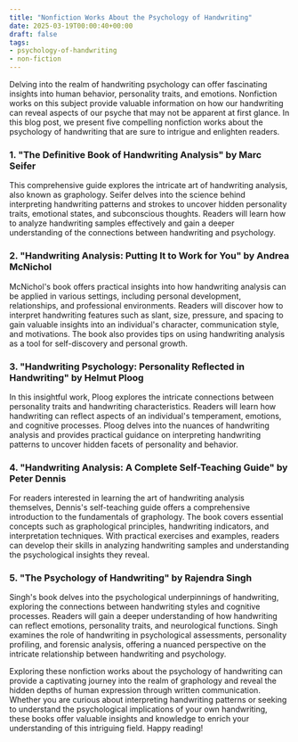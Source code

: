 ```yaml
---
title: "Nonfiction Works About the Psychology of Handwriting"
date: 2025-03-19T00:00:40+00:00
draft: false
tags:
- psychology-of-handwriting
- non-fiction
---
```


Delving into the realm of handwriting psychology can offer fascinating insights into human behavior, personality traits, and emotions. Nonfiction works on this subject provide valuable information on how our handwriting can reveal aspects of our psyche that may not be apparent at first glance. In this blog post, we present five compelling nonfiction works about the psychology of handwriting that are sure to intrigue and enlighten readers.

### 1. "The Definitive Book of Handwriting Analysis" by Marc Seifer

This comprehensive guide explores the intricate art of handwriting analysis, also known as graphology. Seifer delves into the science behind interpreting handwriting patterns and strokes to uncover hidden personality traits, emotional states, and subconscious thoughts. Readers will learn how to analyze handwriting samples effectively and gain a deeper understanding of the connections between handwriting and psychology.

### 2. "Handwriting Analysis: Putting It to Work for You" by Andrea McNichol

McNichol's book offers practical insights into how handwriting analysis can be applied in various settings, including personal development, relationships, and professional environments. Readers will discover how to interpret handwriting features such as slant, size, pressure, and spacing to gain valuable insights into an individual's character, communication style, and motivations. The book also provides tips on using handwriting analysis as a tool for self-discovery and personal growth.

### 3. "Handwriting Psychology: Personality Reflected in Handwriting" by Helmut Ploog

In this insightful work, Ploog explores the intricate connections between personality traits and handwriting characteristics. Readers will learn how handwriting can reflect aspects of an individual's temperament, emotions, and cognitive processes. Ploog delves into the nuances of handwriting analysis and provides practical guidance on interpreting handwriting patterns to uncover hidden facets of personality and behavior.

### 4. "Handwriting Analysis: A Complete Self-Teaching Guide" by Peter Dennis

For readers interested in learning the art of handwriting analysis themselves, Dennis's self-teaching guide offers a comprehensive introduction to the fundamentals of graphology. The book covers essential concepts such as graphological principles, handwriting indicators, and interpretation techniques. With practical exercises and examples, readers can develop their skills in analyzing handwriting samples and understanding the psychological insights they reveal.

### 5. "The Psychology of Handwriting" by Rajendra Singh

Singh's book delves into the psychological underpinnings of handwriting, exploring the connections between handwriting styles and cognitive processes. Readers will gain a deeper understanding of how handwriting can reflect emotions, personality traits, and neurological functions. Singh examines the role of handwriting in psychological assessments, personality profiling, and forensic analysis, offering a nuanced perspective on the intricate relationship between handwriting and psychology.

Exploring these nonfiction works about the psychology of handwriting can provide a captivating journey into the realm of graphology and reveal the hidden depths of human expression through written communication. Whether you are curious about interpreting handwriting patterns or seeking to understand the psychological implications of your own handwriting, these books offer valuable insights and knowledge to enrich your understanding of this intriguing field. Happy reading!